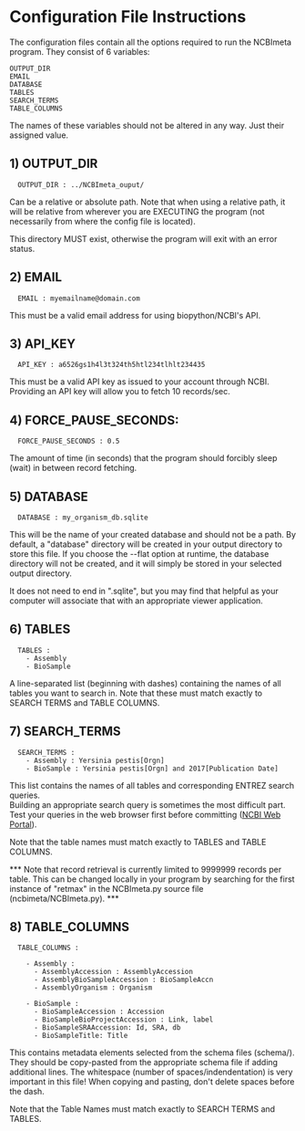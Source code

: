 # Configuration File Instructions

The configuration files contain all the options required to run the NCBImeta program.
They consist of 6 variables:
```
OUTPUT_DIR    
EMAIL    
DATABASE    
TABLES    
SEARCH_TERMS    
TABLE_COLUMNS    
```
The names of these variables should not be altered in any way. Just their assigned value.    

## 1) OUTPUT_DIR
```
  OUTPUT_DIR : ../NCBImeta_ouput/  
```
Can be a relative or absolute path. Note that when using a relative path, it will be relative from wherever you are EXECUTING the program (not necessarily from where the config file is located).    

This directory MUST exist, otherwise the program will exit with an error status.    

## 2) EMAIL
```
  EMAIL : myemailname@domain.com
```
This must be a valid email address for using biopython/NCBI's API.    

## 3) API_KEY
```
  API_KEY : a6526gs1h4l3t324th5htl234tlhlt234435
```
This must be a valid API key as issued to your account through NCBI. Providing an API key will allow you to fetch 10 records/sec.

## 4) FORCE_PAUSE_SECONDS:
```
  FORCE_PAUSE_SECONDS : 0.5
```
The amount of time (in seconds) that the program should forcibly sleep (wait) in between record fetching.

## 5) DATABASE
```
  DATABASE : my_organism_db.sqlite    
```
This will be the name of your created database and should not be a path. By default, a "database" directory will be created in your output directory to store this file. If you choose the --flat option at runtime, the database directory will not be created, and it will simply be stored in your selected output directory.    

It does not need to end in ".sqlite", but you may find that helpful as your computer will associate that with an appropriate viewer application.    

## 6) TABLES
```
  TABLES :  
    - Assembly  
    - BioSample  
```
A line-separated list (beginning with dashes) containing the names of all tables you want to search in. Note that these must match exactly to SEARCH TERMS and TABLE COLUMNS.

## 7) SEARCH_TERMS
```
  SEARCH_TERMS :
    - Assembly : Yersinia pestis[Orgn]
    - BioSample : Yersinia pestis[Orgn] and 2017[Publication Date]
```
This list contains the names of all tables and corresponding ENTREZ search queries.    
Building an appropriate search query is sometimes the most difficult part.    
Test your queries in the web browser first before committing  ([NCBI Web Portal](https://www.ncbi.nlm.nih.gov/)).    

Note that the table names must match exactly to TABLES and TABLE COLUMNS.    

*** Note that record retrieval is currently limited to 9999999 records per table. This can be changed locally in your program by searching for the first instance of "retmax" in the NCBImeta.py source file (ncbimeta/NCBImeta.py). ***    

## 8) TABLE_COLUMNS
```
  TABLE_COLUMNS :

    - Assembly :
      - AssemblyAccession : AssemblyAccession
      - AssemblyBioSampleAccession : BioSampleAccn
      - AssemblyOrganism : Organism

    - BioSample :
      - BioSampleAccession : Accession
      - BioSampleBioProjectAccession : Link, label
      - BioSampleSRAAccession: Id, SRA, db
      - BioSampleTitle: Title
```
This contains metadata elements selected from the schema files (schema/). They should be copy-pasted from the appropriate schema file if adding additional lines. The whitespace (number of spaces/indendentation) is very important in this file! When copying and pasting, don't delete spaces before the dash.

Note that the Table Names must match exactly to SEARCH TERMS and TABLES.    
